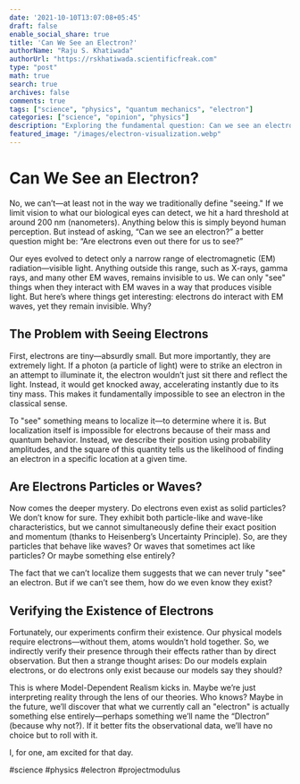 ```yaml
---
date: '2021-10-10T13:07:08+05:45'
draft: false
enable_social_share: true
title: 'Can We See an Electron?'
authorName: "Raju S. Khatiwada"
authorUrl: "https://rskhatiwada.scientificfreak.com"
type: "post"
math: true
search: true
archives: false
comments: true
tags: ["science", "physics", "quantum mechanics", "electron"]
categories: ["science", "opinion", "physics"]
description: "Exploring the fundamental question: Can we see an electron? This article dives into the physics of electron localization, quantum mechanics, and the nature of particle-wave duality."
featured_image: "/images/electron-visualization.webp"
---
```


# Can We See an Electron?

No, we can’t—at least not in the way we traditionally define "seeing." If we limit vision to what our biological eyes can detect, we hit a hard threshold at around 200 nm (nanometers). Anything below this is simply beyond human perception. But instead of asking, “Can we see an electron?” a better question might be: “Are electrons even out there for us to see?”

Our eyes evolved to detect only a narrow range of electromagnetic (EM) radiation—visible light. Anything outside this range, such as X-rays, gamma rays, and many other EM waves, remains invisible to us. We can only "see" things when they interact with EM waves in a way that produces visible light. But here’s where things get interesting: electrons do interact with EM waves, yet they remain invisible. Why?

## The Problem with Seeing Electrons

First, electrons are tiny—absurdly small. But more importantly, they are extremely light. If a photon (a particle of light) were to strike an electron in an attempt to illuminate it, the electron wouldn’t just sit there and reflect the light. Instead, it would get knocked away, accelerating instantly due to its tiny mass. This makes it fundamentally impossible to see an electron in the classical sense.

To "see" something means to localize it—to determine where it is. But localization itself is impossible for electrons because of their mass and quantum behavior. Instead, we describe their position using probability amplitudes, and the square of this quantity tells us the likelihood of finding an electron in a specific location at a given time.

## Are Electrons Particles or Waves?

Now comes the deeper mystery. Do electrons even exist as solid particles? We don’t know for sure. They exhibit both particle-like and wave-like characteristics, but we cannot simultaneously define their exact position and momentum (thanks to Heisenberg’s Uncertainty Principle). So, are they particles that behave like waves? Or waves that sometimes act like particles? Or maybe something else entirely?

The fact that we can’t localize them suggests that we can never truly "see" an electron. But if we can’t see them, how do we even know they exist?

## Verifying the Existence of Electrons

Fortunately, our experiments confirm their existence. Our physical models require electrons—without them, atoms wouldn’t hold together. So, we indirectly verify their presence through their effects rather than by direct observation. But then a strange thought arises: Do our models explain electrons, or do electrons only exist because our models say they should?

This is where Model-Dependent Realism kicks in. Maybe we’re just interpreting reality through the lens of our theories. Who knows? Maybe in the future, we’ll discover that what we currently call an "electron" is actually something else entirely—perhaps something we’ll name the “Dlectron” (because why not?). If it better fits the observational data, we’ll have no choice but to roll with it.

I, for one, am excited for that day.

#science #physics #electron #projectmodulus
